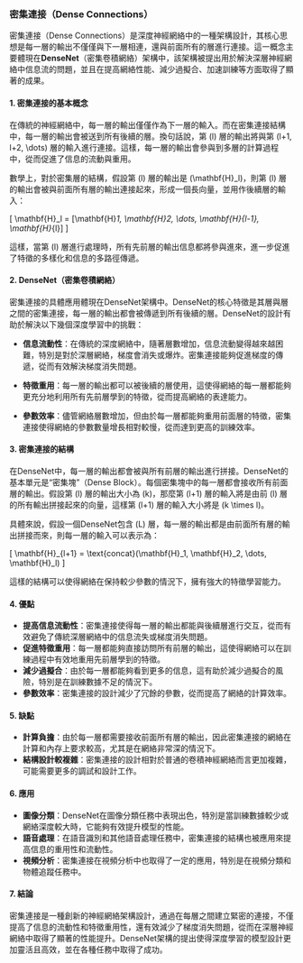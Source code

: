 ### 密集連接（Dense Connections）

密集連接（Dense Connections）是深度神經網絡中的一種架構設計，其核心思想是每一層的輸出不僅僅與下一層相連，還與前面所有的層進行連接。這一概念主要體現在**DenseNet**（密集卷積網絡）架構中，該架構被提出用於解決深層神經網絡中信息流的問題，並且在提高網絡性能、減少過擬合、加速訓練等方面取得了顯著的成果。

#### 1. 密集連接的基本概念

在傳統的神經網絡中，每一層的輸出僅僅作為下一層的輸入。而在密集連接結構中，每一層的輸出會被送到所有後續的層。換句話說，第 \(l\) 層的輸出將與第 \(l+1, l+2, \dots\) 層的輸入進行連接。這樣，每一層的輸出會參與到多層的計算過程中，從而促進了信息的流動與重用。

數學上，對於密集層的結構，假設第 \(l\) 層的輸出是 \(\mathbf{H}_l\)，則第 \(l\) 層的輸出會被與前面所有層的輸出連接起來，形成一個長向量，並用作後續層的輸入：

\[
\mathbf{H}_l = [\mathbf{H}_1, \mathbf{H}_2, \dots, \mathbf{H}_{l-1}, \mathbf{H}_{l}]
\]

這樣，當第 \(l\) 層進行處理時，所有先前層的輸出信息都將參與進來，進一步促進了特徵的多樣化和信息的多路徑傳遞。

#### 2. DenseNet（密集卷積網絡）

密集連接的具體應用體現在DenseNet架構中。DenseNet的核心特徵是其層與層之間的密集連接，每一層的輸出都會被傳遞到所有後續的層。DenseNet的設計有助於解決以下幾個深度學習中的挑戰：

- **信息流動性**：在傳統的深度網絡中，隨著層數增加，信息流動變得越來越困難，特別是對於深層網絡，梯度會消失或爆炸。密集連接能夠促進梯度的傳遞，從而有效解決梯度消失問題。
  
- **特徵重用**：每一層的輸出都可以被後續的層使用，這使得網絡的每一層都能夠更充分地利用所有先前層學到的特徵，從而提高網絡的表達能力。
  
- **參數效率**：儘管網絡層數增加，但由於每一層都能夠重用前面層的特徵，密集連接使得網絡的參數數量增長相對較慢，從而達到更高的訓練效率。

#### 3. 密集連接的結構

在DenseNet中，每一層的輸出都會被與所有前層的輸出進行拼接。DenseNet的基本單元是“密集塊”（Dense Block）。每個密集塊中的每一層都會接收所有前面層的輸出。假設第 \(l\) 層的輸出大小為 \(k\)，那麼第 \(l+1\) 層的輸入將是由前 \(l\) 層的所有輸出拼接起來的向量，這樣第 \(l+1\) 層的輸入大小將是 \(k \times l\)。

具體來說，假設一個DenseNet包含 \(L\) 層，每一層的輸出都是由前面所有層的輸出拼接而來，則每一層的輸入可以表示為：

\[
\mathbf{H}_{l+1} = \text{concat}(\mathbf{H}_1, \mathbf{H}_2, \dots, \mathbf{H}_l)
\]

這樣的結構可以使得網絡在保持較少參數的情況下，擁有強大的特徵學習能力。

#### 4. 優點

- **提高信息流動性**：密集連接使得每一層的輸出都能與後續層進行交互，從而有效避免了傳統深層網絡中的信息流失或梯度消失問題。
- **促進特徵重用**：每一層都能夠直接訪問所有前層的輸出，這使得網絡可以在訓練過程中有效地重用先前層學到的特徵。
- **減少過擬合**：由於每一層都能夠看到更多的信息，這有助於減少過擬合的風險，特別是在訓練數據不足的情況下。
- **參數效率**：密集連接的設計減少了冗餘的參數，從而提高了網絡的計算效率。

#### 5. 缺點

- **計算負擔**：由於每一層都需要接收前面所有層的輸出，因此密集連接的網絡在計算和內存上要求較高，尤其是在網絡非常深的情況下。
- **結構設計較複雜**：密集連接的設計相對於普通的卷積神經網絡而言更加複雜，可能需要更多的調試和設計工作。

#### 6. 應用

- **圖像分類**：DenseNet在圖像分類任務中表現出色，特別是當訓練數據較少或網絡深度較大時，它能夠有效提升模型的性能。
- **語音處理**：在語音識別和其他語音處理任務中，密集連接的結構也被應用來提高信息的重用性和流動性。
- **視頻分析**：密集連接在視頻分析中也取得了一定的應用，特別是在視頻分類和物體追蹤任務中。

#### 7. 結論

密集連接是一種創新的神經網絡架構設計，通過在每層之間建立緊密的連接，不僅提高了信息的流動性和特徵重用性，還有效減少了梯度消失問題，從而在深層神經網絡中取得了顯著的性能提升。DenseNet架構的提出使得深度學習的模型設計更加靈活且高效，並在各種任務中取得了成功。